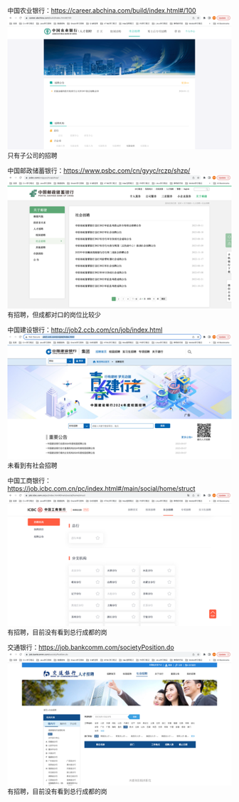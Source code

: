 中国农业银行：https://career.abchina.com/build/index.html#/100
![](abc20240225.png)  
只有子公司的招聘

中国邮政储蓄银行：https://www.psbc.com/cn/gyyc/rczp/shzp/
![](psbc20240225.png)
有招聘，但成都对口的岗位比较少

中国建设银行：http://job2.ccb.com/cn/job/index.html  
![](ccb20240225.png)
未看到有社会招聘

中国工商银行：https://job.icbc.com.cn/pc/index.html#/main/social/home/struct
![](idbc20240225.png)
有招聘，目前没有看到总行成都的岗

交通银行：https://job.bankcomm.com/societyPosition.do
![](../bcm20240225.png)
有招聘，目前没有看到总行成都的岗